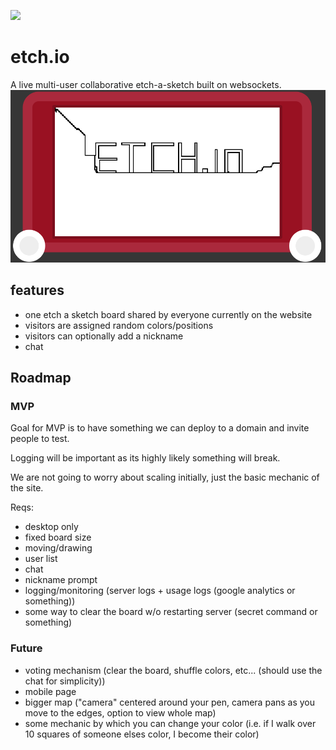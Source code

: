 <a href="https://zenhub.com"><img src="https://raw.githubusercontent.com/ZenHubIO/support/master/zenhub-badge.png"></a>

# etch.io
A live multi-user collaborative etch-a-sketch built on websockets.
![Alt text](/logo.png?raw=true "etch")
## features
- one etch a sketch board shared by everyone currently on the website
- visitors are assigned random colors/positions
- visitors can optionally add a nickname
- chat

## Roadmap

### MVP

Goal for MVP is to have something we can deploy to a domain and invite people to test. 

Logging will be important as its highly likely something will break. 

We are not going to worry about scaling initially, just the basic mechanic of the site.

Reqs:
- desktop only
- fixed board size
- moving/drawing
- user list
- chat
- nickname prompt
- logging/monitoring (server logs + usage logs (google analytics or something))
- some way to clear the board w/o restarting server (secret command or something)

### Future
- voting mechanism (clear the board, shuffle colors, etc... (should use the chat for simplicity))
- mobile page
- bigger map ("camera" centered around your pen, camera pans as you move to the edges, option to view whole map)
- some mechanic by which you can change your color (i.e. if I walk over 10 squares of someone elses color, I become their color)
